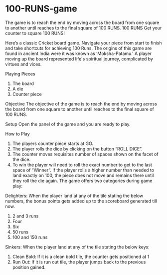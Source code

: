 # 100-RUNS-game
The game is to reach the end by moving across the board from one square to another until reaches to the final square of 100 RUNS.
100 RUNS
  	Get your counter to square 100 RUNS!
    
Here’s a classic Cricket board game.  Navigate your piece from start to finish and take shortcuts for achieving 100 Runs. The origins of this game are found in ancient India were it was known as ‘Moksha-Patamu.' A player moving up the board represented life's spiritual journey, complicated by virtues  and vices.

Playing Pieces
1.    The board
2.    A die
3.    Counter piece

Objective
The objective of the game is to reach the end by moving across the board from one square to another until reaches to the final square of 100 RUNS.

Setup
Open the panel of the game and you are ready to play.

How to Play
1.    The players counter piece starts at GO.
2.    The player rolls the dice by clicking on the button “ROLL DICE”.
3.    The counter moves requisites number of spaces shown on the facet of the dice.
4. To win the player will need to roll the exact number to get to the last space of “Winner”. If the player rolls a higher number than needed to land exactly on 100, the piece       does not move and remains there until they roll the die again.
 The game offers two categories during game play:
 
Delighters: When the player land at any of the tile stating the below numbers, the bonus points gets added up to the scoreboard generated till now.
1.    2 and 3 runs
2.    Four
3.    Six
4.    50 runs
5.    100 and 150 runs

 Sinkers: When the player land at any of the tile stating the below keys:
1.    Clean Bold: If it is a clean bold tile, the counter gets positioned at 1
2.    Run Out: If it is run out tile, the player jumps back to the previous position gained.


